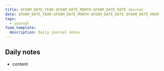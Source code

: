 ```yaml
---
title: $FOAM_DATE_YEAR-$FOAM_DATE_MONTH-$FOAM_DATE_DATE Journal
date: $FOAM_DATE_YEAR-$FOAM_DATE_MONTH-$FOAM_DATE_DATE $FOAM_DATE_HOUR:$FOAM_DATE_MINUTE:$FOAM_DATE_SECOND $CURRENT_TIMEZONE_OFFSET
tags:
  - journal
foam_template:
  description: Daily journal notes
---
```


## Daily notes

* content

